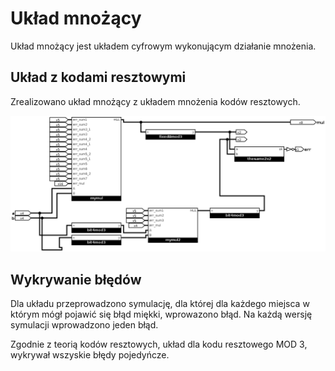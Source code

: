 # Układ mnożący

Układ mnożący jest układem cyfrowym wykonującym działanie mnożenia.

## Układ z kodami resztowymi

Zrealizowano układ mnożący z układem mnożenia kodów resztowych.

![resztowe](assets/mul_main.png)

## Wykrywanie błędów

Dla układu przeprowadzono symulację, dla której dla każdego miejsca 
w którym mógł pojawić się błąd miękki, wprowazono błąd. Na każdą wersję
symulacji wprowadzono jeden błąd.

Zgodnie z teorią kodów resztowych, układ dla kodu resztowego MOD 3, wykrywał
wszyskie błędy pojedyńcze.
